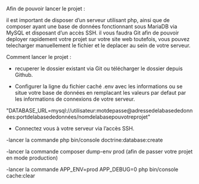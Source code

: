 Afin de pouvoir lancer le projet :

il est important de disposer d’un serveur utilisant php, ainsi que de composer ayant une base de données fonctionnant sous MariaDB via MySQL et disposant d’un accès SSH.
il vous faudra Git afin de pouvoir deployer rapidement votre projet sur votre site web toutefois, vous pouvez telecharger manuellement le fichier et le deplacer au sein de votre serveur.


Comment lancer le projet :

- recuperer le dossier existant via Git ou télécharger le dossier depuis Github.

- Configurer la ligne du fichier caché .env avec les informations ou se situe votre base de données en remplacant les valeurs par defaut par les informations de connexions de votre serveur.

"DATABASE_URL=mysql://utilisateur:motdepasse@adressedelabasededonnées:portdelabasededonnées/nomdelabasepouvotreprojet"

- Connectez vous à votre serveur via l’accès SSH.

-lancer la commande php bin/console doctrine:database:create 

-lancer la commande composer dump-env prod (afin de passer votre projet en mode production)

-lancer la commande APP_ENV=prod APP_DEBUG=0 php bin/console cache:clear

